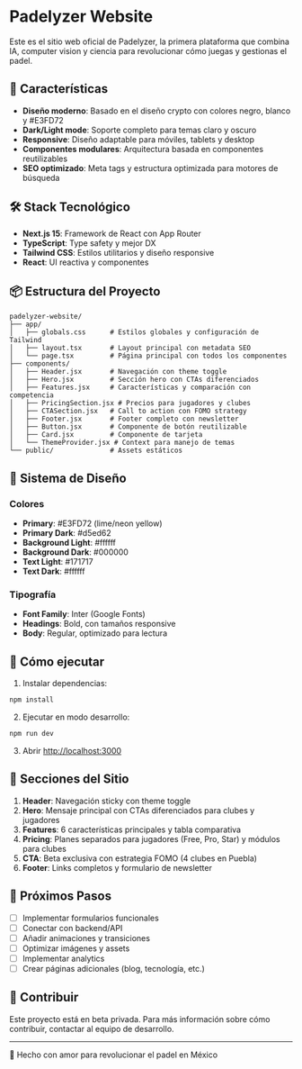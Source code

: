 # Padelyzer Website

Este es el sitio web oficial de Padelyzer, la primera plataforma que combina IA, computer vision y ciencia para revolucionar cómo juegas y gestionas el padel.

## 🚀 Características

- **Diseño moderno**: Basado en el diseño crypto con colores negro, blanco y #E3FD72
- **Dark/Light mode**: Soporte completo para temas claro y oscuro
- **Responsive**: Diseño adaptable para móviles, tablets y desktop
- **Componentes modulares**: Arquitectura basada en componentes reutilizables
- **SEO optimizado**: Meta tags y estructura optimizada para motores de búsqueda

## 🛠️ Stack Tecnológico

- **Next.js 15**: Framework de React con App Router
- **TypeScript**: Type safety y mejor DX
- **Tailwind CSS**: Estilos utilitarios y diseño responsive
- **React**: UI reactiva y componentes

## 📦 Estructura del Proyecto

```
padelyzer-website/
├── app/
│   ├── globals.css      # Estilos globales y configuración de Tailwind
│   ├── layout.tsx       # Layout principal con metadata SEO
│   └── page.tsx         # Página principal con todos los componentes
├── components/
│   ├── Header.jsx       # Navegación con theme toggle
│   ├── Hero.jsx         # Sección hero con CTAs diferenciados
│   ├── Features.jsx     # Características y comparación con competencia
│   ├── PricingSection.jsx # Precios para jugadores y clubes
│   ├── CTASection.jsx   # Call to action con FOMO strategy
│   ├── Footer.jsx       # Footer completo con newsletter
│   ├── Button.jsx       # Componente de botón reutilizable
│   ├── Card.jsx         # Componente de tarjeta
│   └── ThemeProvider.jsx # Context para manejo de temas
└── public/              # Assets estáticos
```

## 🎨 Sistema de Diseño

### Colores
- **Primary**: #E3FD72 (lime/neon yellow)
- **Primary Dark**: #d5ed62
- **Background Light**: #ffffff
- **Background Dark**: #000000
- **Text Light**: #171717
- **Text Dark**: #ffffff

### Tipografía
- **Font Family**: Inter (Google Fonts)
- **Headings**: Bold, con tamaños responsive
- **Body**: Regular, optimizado para lectura

## 🚀 Cómo ejecutar

1. Instalar dependencias:
```bash
npm install
```

2. Ejecutar en modo desarrollo:
```bash
npm run dev
```

3. Abrir [http://localhost:3000](http://localhost:3000)

## 📱 Secciones del Sitio

1. **Header**: Navegación sticky con theme toggle
2. **Hero**: Mensaje principal con CTAs diferenciados para clubes y jugadores
3. **Features**: 6 características principales y tabla comparativa
4. **Pricing**: Planes separados para jugadores (Free, Pro, Star) y módulos para clubes
5. **CTA**: Beta exclusiva con estrategia FOMO (4 clubes en Puebla)
6. **Footer**: Links completos y formulario de newsletter

## 🎯 Próximos Pasos

- [ ] Implementar formularios funcionales
- [ ] Conectar con backend/API
- [ ] Añadir animaciones y transiciones
- [ ] Optimizar imágenes y assets
- [ ] Implementar analytics
- [ ] Crear páginas adicionales (blog, tecnología, etc.)

## 🤝 Contribuir

Este proyecto está en beta privada. Para más información sobre cómo contribuir, contactar al equipo de desarrollo.

---

🎾 Hecho con amor para revolucionar el padel en México
